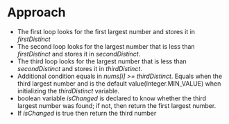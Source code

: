 ​
# Approach

* The first loop looks for the first largest number and stores it in _firstDistinct_
* The second loop looks for the largest number that is less than _firstDistinct_ and stores it in _secondDistinct_.
* The third loop looks for the largest number that is less than _secondDistinct_ and stores it in _thirdDistinct_.
* Additional condition equals in _nums[i] >= thirdDistinct_. Equals when the third largest number and is the default value(Integer.MIN_VALUE) when initializing the _thirdDistinct_ variable.
* boolean variable _isChanged_ is declared to know whether the third largest number was found; if not, then return the first largest number.
* If _isChanged_ is true then return the third number
